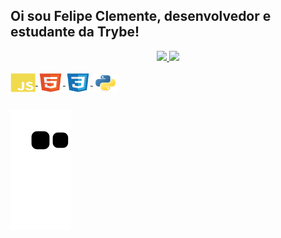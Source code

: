 ## Oi sou Felipe Clemente, desenvolvedor e estudante da Trybe!
<div align="center">
  <a href="https://github.com/felipemike">
  <img height="130em" src="https://github-readme-stats.vercel.app/api?username=felipemike&show_icons=true&theme=dark&include_all_commits=true&count_private=true"/>
  <img height="130em" src="https://github-readme-stats.vercel.app/api/top-langs/?username=felipemike&layout=compact&langs_count=7&theme=dark"/>
</div>
<div style="display: inline_block"><br>
  <img align="center" alt="Mike-Js" height="30" width="40" src="https://raw.githubusercontent.com/devicons/devicon/master/icons/javascript/javascript-plain.svg">
  <img align="center" alt="Mike-HTML" height="30" width="40" src="https://raw.githubusercontent.com/devicons/devicon/master/icons/html5/html5-original.svg">
  <img align="center" alt="Mike-CSS" height="30" width="40" src="https://raw.githubusercontent.com/devicons/devicon/master/icons/css3/css3-original.svg">
  <img align="center" alt="Mike-Python" height="30" width="40" src="https://raw.githubusercontent.com/devicons/devicon/master/icons/python/python-original.svg">
</div>
  
  ##
  
  ![Snake animation](https://github.com/felipemike/felipemike/blob/output/github-contribution-grid-snake.svg)
 
</div>
